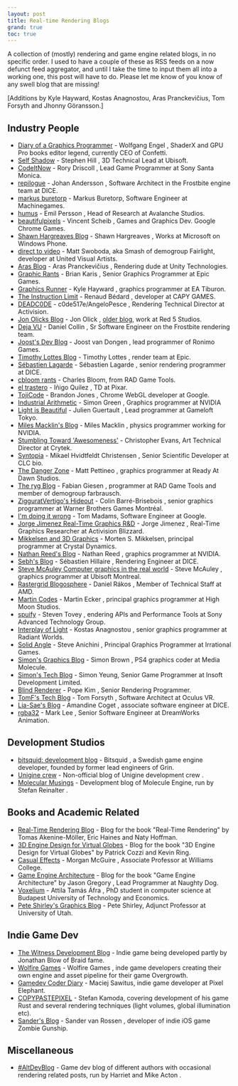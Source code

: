 ```yaml
---
layout: post
title: Real-time Rendering Blogs
grand: true
toc: true
---
```

A collection of (mostly) rendering and game engine related blogs, in no specific order. I used to have a couple of these as RSS feeds on a now defunct feed aggregator, and until I take the time to input them all into a working one, this post will have to do. Please let me know of you know of any swell blog that are missing!

[Additions by Kyle Hayward, Kostas Anagnostou, Aras Pranckevičius, Tom Forsyth and Jhonny Göransson.]

## Industry People
* [Diary of a Graphics Programmer](http://diaryofagraphicsprogrammer.blogspot.com/) - Wolfgang Engel [<i class="fa fa-twitter-square"></i>](https://twitter.com/wolfgangengel), ShaderX and GPU Pro books editor legend, currently CEO of Confetti.
* [Self Shadow](http://blog.selfshadow.com/) - Stephen Hill [<i class="fa fa-twitter-square"></i>](https://twitter.com/self_shadow), 3D Technical Lead at Ubisoft.
* [CodeItNow](http://www.rorydriscoll.com/) - Rory Driscoll [<i class="fa fa-twitter-square"></i>](https://twitter.com/rorydriscoll), Lead Game Programmer at Sony Santa Monica.
* [repilogue](http://repi.blogspot.com) - Johan Andersson [<i class="fa fa-twitter-square"></i>](https://twitter.com/repi), Software Architect in the Frostbite engine team at DICE.
* [markus buretorp](http://www.rgba.se/) - Markus Buretorp, Software Engineer at Machinegames.
* [humus](http://www.humus.name) - Emil Persson [<i class="fa fa-twitter-square"></i>](https://twitter.com/_Humus_), Head of Research at Avalanche Studios.
* [beautifulpixels](http://beautifulpixels.blogspot.com/) - Vincent Scheib [<i class="fa fa-twitter-square"></i>](https://twitter.com/Vincent_Scheib), Games and Graphics Dev. Google Chrome Games.
* [Shawn Hargreaves Blog](http://blogs.msdn.com/b/shawnhar/) - Shawn Hargreaves [<i class="fa fa-twitter-square"></i>](https://twitter.com/ShawnHargreaves), Works at Microsoft on Windows Phone.
* [direct to video](http://directtovideo.wordpress.com) - Matt Swoboda, aka Smash of demogroup Fairlight, developer at United Visual Artists.
* [Aras Blog](http://aras-p.info/blog/) - Aras Pranckevičius [<i class="fa fa-twitter-square"></i>](https://twitter.com/aras_p), Rendering dude at Unity Technologies.
* [Graphic Rants](http://graphicrants.blogspot.com/) - Brian Karis [<i class="fa fa-twitter-square"></i>](https://twitter.com/BrianKaris), Senior Graphics Programmer at Epic Games.
* [Graphics Runner](http://graphicsrunner.blogspot.com) - Kyle Hayward [<i class="fa fa-twitter-square"></i>](https://twitter.com/GraphicsRunner), graphics programmer at EA Tiburon.
* [The Instruction Limit](http://theinstructionlimit.com) - Renaud Bédard [<i class="fa fa-twitter-square"></i>](https://twitter.com/renaudbedard), developer at CAPY GAMES.
* [DEADC0DE](http://c0de517e.blogspot.com/) - c0de517e/AngeloPesce [<i class="fa fa-twitter-square"></i>](https://twitter.com/kenpex), Rendering Technical Director at Activision.
* [Jon Olicks Blog](http://www.jonolick.com/) - Jon Olick [<i class="fa fa-twitter-square"></i>](https://twitter.com/JonOlick), [older blog](http://olickspulpit.blogspot.com/), work at Red 5 Studios.
* [Deja VU](http://zenicengine.blogspot.com/) - Daniel Collin [<i class="fa fa-twitter-square"></i>](https://twitter.com/daniel_collin), Sr Software Engineer on the Frostbite rendering team.
* [Joost's Dev Blog](http://joostdevblog.blogspot.com/) - Joost van Dongen [<i class="fa fa-twitter-square"></i>](https://twitter.com/JoostDevBlog), lead programmer of Ronimo Games.
* [Timothy Lottes Blog](http://timothylottes.blogspot.com/) - Timothy Lottes [<i class="fa fa-twitter-square"></i>](https://twitter.com/TimothyLottes), render team at Epic.
* [Sébastien Lagarde](https://seblagarde.wordpress.com/) - Sébastien Lagarde [<i class="fa fa-twitter-square"></i>](https://twitter.com/SebLagarde), senior rendering programmer at DICE.
* [cbloom rants](http://cbloomrants.blogspot.com/) - Charles Bloom, from RAD Game Tools.
* [el trastero](http://www.iquilezles.org/blog/) - Iñigo Quilez [<i class="fa fa-twitter-square"></i>](https://twitter.com/iquilezles), TD at Pixar.
* [TojiCode](http://blog.tojicode.com/) - Brandon Jones [<i class="fa fa-twitter-square"></i>](https://twitter.com/Tojiro), Chrome WebGL developer at Google.
* [Industrial Arithmetic](http://industrialarithmetic.blogspot.com/) - Simon Green [<i class="fa fa-twitter-square"></i>](https://twitter.com/simesgreen), Graphics programmer at NVIDIA
* [Light is Beautiful](http://lousodrome.net/blog/light/) - Julien Guertault [<i class="fa fa-twitter-square"></i>](https://twitter.com/Zavie), Lead programmer at Gameloft Tokyo.
* [Miles Macklin's Blog](http://blog.mmacklin.com/) - Miles Macklin [<i class="fa fa-twitter-square"></i>](https://twitter.com/milesmacklin), physics programmer working for NVIDIA.
* [Stumbling Toward 'Awesomeness'](http://www.chrisevans3d.com/pub_blog/) - Christopher Evans, Art Technical Director at Crytek.
* [Syntopia](http://blog.hvidtfeldts.net/) - Mikael Hvidtfeldt Christensen [<i class="fa fa-twitter-square"></i>](https://twitter.com/syntopiadk), Senior Scientific Developer at CLC bio.
* [The Danger Zone](http://mynameismjp.wordpress.com/) - Matt Pettineo [<i class="fa fa-twitter-square"></i>](https://twitter.com/MyNameIsMJP), graphics programmer at Ready At Dawn Studios.
* [The ryg Blog](http://fgiesen.wordpress.com/) - Fabian Giesen [<i class="fa fa-twitter-square"></i>](https://twitter.com/rygorous), programmer at RAD Game Tools and member of demogroup farbrausch.
* [ZigguratVertigo's Hideout](http://colinbarrebrisebois.com/) - Colin Barré-Brisebois [<i class="fa fa-twitter-square"></i>](https://twitter.com/ZigguratVertigo), senior graphics programmer at Warner Brothers Games Montréal.
* [I'm doing it wrong](http://imdoingitwrong.wordpress.com/) - Tom Madams, Software Engineer at Google.
* [Jorge Jimenez Real-Time Graphics R&D](http://www.iryoku.com/blog) - Jorge Jimenez [<i class="fa fa-twitter-square"></i>](https://twitter.com/iryoku1), Real-Time Graphics Researcher at Activision Blizzard.
* [Mikkelsen and 3D Graphics](http://mmikkelsen3d.blogspot.com/) - Morten S. Mikkelsen, principal programmer at Crystal Dynamics.
* [Nathan Reed's Blog](http://www.reedbeta.com/blog/) - Nathan Reed [<i class="fa fa-twitter-square"></i>](https://twitter.com/reedbeta), graphics programmer at NVIDIA.
* [Sebh's Blog](http://sebh-blog.blogspot.com/) - Sébastien Hillaire [<i class="fa fa-twitter-square"></i>](https://twitter.com/SebHillaire), Rendering Engineer at DICE.
* [Steve McAuley Computer graphics in the real world](http://blog.stevemcauley.com/) - Steve McAuley [<i class="fa fa-twitter-square"></i>](https://twitter.com/stevemcauley), graphics programmer at Ubisoft Montreal.
* [Rastergrid Blogosphere](http://rastergrid.com/blog/) - Daniel Rákos [<i class="fa fa-twitter-square"></i>](https://twitter.com/aqnuep), Member of Technical Staff at AMD.
* [Martin Codes](http://martinecker.com/martincodes/) - Martin Ecker [<i class="fa fa-twitter-square"></i>](https://twitter.com/martin_ecker), principal graphics programmer at High Moon Studios.
* [spuify](http://www.spuify.co.uk/) - Steven Tovey [<i class="fa fa-twitter-square"></i>](https://twitter.com/nonchaotic), endering APIs and Performance Tools at Sony Advanced Technology Group.
* [Interplay of Light](http://interplayoflight.wordpress.com/) - Kostas Anagnostou [<i class="fa fa-twitter-square"></i>](https://twitter.com/thinkinggamer), senior graphics programmer at Radiant Worlds.
* [Solid Angle](http://solid-angle.blogspot.com/) - Steve Anichini [<i class="fa fa-twitter-square"></i>](https://twitter.com/solid_angle), Principal Graphics Programmer at Irrational Games.
* [Simon's Graphics Blog](http://www.sjbrown.co.uk/) - Simon Brown [<i class="fa fa-twitter-square"></i>](https://twitter.com/sjb3d), PS4 graphics coder at Media Molecule.
* [Simon's Tech Blog](http://simonstechblog.blogspot.co.uk/) - Simon Yeung, Senior Game Programmer at Insoft Development Limited.
* [Blind Renderer](http://www.popekim.com/) - Pope Kim [<i class="fa fa-twitter-square"></i>](https://twitter.com/BlindRenderer), Senior Rendering Programmer.
* [TomF's Tech Blog](http://home.comcast.net/~tom_forsyth/blog.wiki.html) - Tom Forsyth [<i class="fa fa-twitter-square"></i>](https://twitter.com/tom_forsyth), Software Architect at Oculus VR.
* [Lia-Sae's Blog](http://lia-sae.net/en) - Amandine Coget [<i class="fa fa-twitter-square"></i>](https://twitter.com/LiaSae), associate software engineer at DICE.
* [rgba32](http://rgba32.blogspot.com/) - Mark Lee [<i class="fa fa-twitter-square"></i>](https://twitter.com/rgba32), Senior Software Engineer at DreamWorks Animation.

## Development Studios
* [bitsquid: development blog](http://bitsquid.blogspot.com/) - Bitsquid [<i class="fa fa-twitter-square"></i>](https://twitter.com/bitsquid), a Swedish game engine developer, founded by former lead engineers of Grin.
* [Unigine crew](http://unigine.blogspot.com/) - Non-official blog of Unigine development crew [<i class="fa fa-twitter-square"></i>](https://twitter.com/Unigine).
* [Molecular Musings](http://molecularmusings.wordpress.com/) - Development blog of Molecule Engine, run by Stefan Reinalter [<i class="fa fa-twitter-square"></i>](https://twitter.com/molecularmusing).

## Books and Academic Related
* [Real-Time Rendering Blog](http://www.realtimerendering.com/blog/) - Blog for the book "Real-Time Rendering" by Tomas Akenine-Möller, Eric Haines and Naty Hoffman.
* [3D Engine Design for Virtual Globes](http://blog.virtualglobebook.com/) - Blog for the book "3D Engine Design for Virtual Globes" by Patrick Cozzi [<i class="fa fa-twitter-square"></i>](https://twitter.com/pjcozzi) and Kevin Ring.
* [Casual Effects](http://casual-effects.blogspot.com/) - Morgan McGuire [<i class="fa fa-twitter-square"></i>](https://twitter.com/CasualEffects), Associate Professor at Williams College.
* [Game Engine Architecture](http://gameenginebook.blogspot.com/) - Blog for the book "Game Engine Architecture" by Jason Gregory [<i class="fa fa-twitter-square"></i>](https://twitter.com/jqgregory), Lead Programmer at Naughty Dog.
* [Voxelium](http://voxelium.wordpress.com/) - Attila Tamás Áfra [<i class="fa fa-twitter-square"></i>](https://twitter.com/attila_afra), PhD student in computer science at Budapest University of Technology and Economics.
* [Pete Shirley's Graphics Blog](http://psgraphics.blogspot.co.uk/) - Pete Shirley, Adjunct Professor at University of Utah.

## Indie Game Dev
* [The Witness Development Blog](http://the-witness.net/news/) - Indie game being developed partly by Jonathan Blow [<i class="fa fa-twitter-square"></i>](https://twitter.com/Jonathan_Blow) of Braid fame.
* [Wolfire Games](http://blog.wolfire.com/) - Wolfire Games [<i class="fa fa-twitter-square"></i>](https://twitter.com/Wolfire), inde game developers creating their own engine and asset pipeline for their game Overgrowth.
* [Gamedev Coder Diary](http://gamedevcoder.wordpress.com/) - Maciej Sawitus, indie game developer at Pixel Elephant.
* [COPYPASTEPIXEL](http://copypastepixel.blogspot.com) - Stefan Kamoda, covering development of his game Rust and several rendering techniques (light volumes, global illumination etc).
* [Sander's Blog](http://sandervanrossen.blogspot.com/) - Sander van Rossen [<i class="fa fa-twitter-square"></i>](https://twitter.com/logicalerror), developer of indie iOS game Zombie Gunship.


## Miscellaneous
* [#AltDevBlog](http://www.altdevblogaday.com/) - Game dev blog of different authors with occasional rendering related posts, run by Harriet [<i class="fa fa-twitter-square"></i>](https://twitter.com/AltDevBlog) and Mike Acton [<i class="fa fa-twitter-square"></i>](https://twitter.com/mike_acton).

